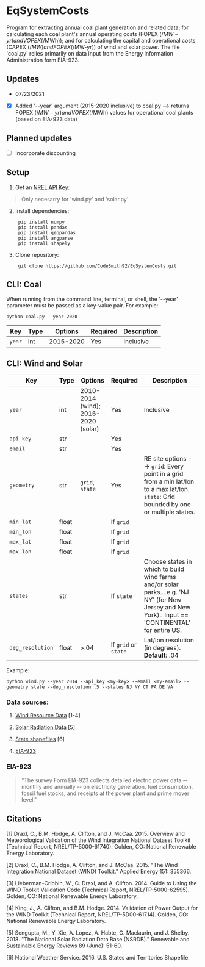 # EqSystemCosts

Program for extracting annual coal plant generation and related data; for calculating each coal plant's annual operating costs (FOPEX ($/MW-yr) and VOPEX ($/MWh)); and for calculating the capital and operational costs (CAPEX ($/MW) and FOPEX ($/MW-yr)) of wind and solar power. The file 'coal.py' relies primarily on data input from the Energy Information Administration form EIA-923. 

## Updates 

* 07/23/2021
- [x] Added '--year' argument (2015-2020 inclusive) to coal.py --> returns FOPEX ($/MW-yr) and VOPEX ($/MWh) values for operational coal plants (based on EIA-923 data)

## Planned updates
- [ ] Incorporate discounting

## Setup
1. Get an [NREL API Key](https://developer.nrel.gov/signup/):
> Only necesarry for 'wind.py' and 'solar.py'

2. Install dependencies:

        pip install numpy
        pip install pandas
        pip install geopandas
        pip install argparse
        pip install shapely
       
        
3. Clone repository:

        git clone https://github.com/CodeSmith92/EqSystemCosts.git


## CLI: Coal

When running from the command line, terminal, or shell, the '--year' parameter must be passed as a key-value pair. For example:

    python coal.py --year 2020



| Key   | Type | Options | Required | Description|
| ----- | ---- | --------| -------- | ---------- |
| `year`  | int  | 2015-2020| Yes     | Inclusive  |


## CLI: Wind and Solar

| Key   | Type | Options | Required | Description|
| ----- | ---- | --------| -------- | ---------- |
| `year`  | int  | 2010-2014 (wind); 2016-2020 (solar) | Yes     | Inclusive  |
| `api_key` | str |         | Yes     |            |
| `email`  | str  |         | Yes     |            |
| `geometry` | str | `grid`, `state` | Yes | RE site options --> `grid`: Every point in a grid from a min lat/lon to a max lat/lon. `state`: Grid bounded by one or multiple states.|
| `min_lat`   | float |         | If `grid` |            |
| `min_lon`   | float |         | If `grid` |            |
| `max_lat`   | float |         | If `grid` |            |
| `max_lon`   | float |         | If `grid` |            |
| `states`    | str |        | If `state` | Choose states in which to build wind farms and/or solar parks... e.g. 'NJ NY' (for New Jersey and New York).. Input == 'CONTINENTAL' for entire US. |
| `deg_resolution` | float | >.04| If `grid` or `state` | Lat/lon resolution (in degrees). **Default:** .04 |

Example:

    python wind.py --year 2014 --api_key <my-key> --email <my-email> --geometry state --deg_resolution .5 --states NJ NY CT PA DE VA


### Data sources:

1. [Wind Resource Data](https://www.nrel.gov/grid/wind-toolkit.html) [1-4]

2. [Solar Radiation Data](https://nsrdb.nrel.gov/) [5]

3. [State shapefiles](https://www.weather.gov/gis/USStates) [6]
 
4. [EIA-923](https://www.eia.gov/electricity/data/eia923/)

### EIA-923
>"The survey Form EIA-923 collects detailed electric power data -- monthly and annually -- on electricity generation, fuel consumption, fossil fuel stocks, and receipts at the power plant and prime mover level."

## Citations
[1] Draxl, C., B.M. Hodge, A. Clifton, and J. McCaa. 2015. Overview and Meteorological Validation of the Wind Integration National Dataset Toolkit (Technical Report, NREL/TP-5000-61740). Golden, CO: National Renewable Energy Laboratory.

[2] Draxl, C., B.M. Hodge, A. Clifton, and J. McCaa. 2015. "The Wind Integration National Dataset (WIND) Toolkit." Applied Energy 151: 355366.

[3] Lieberman-Cribbin, W., C. Draxl, and A. Clifton. 2014. Guide to Using the WIND Toolkit Validation Code (Technical Report, NREL/TP-5000-62595). Golden, CO: National Renewable Energy Laboratory.

[4] King, J., A. Clifton, and B.M. Hodge. 2014. Validation of Power Output for the WIND Toolkit (Technical Report, NREL/TP-5D00-61714). Golden, CO: National Renewable Energy Laboratory.

[5] Sengupta, M., Y. Xie, A. Lopez, A. Habte, G. Maclaurin, and J. Shelby. 2018. "The National Solar Radiation Data Base (NSRDB)." Renewable and Sustainable Energy Reviews  89 (June): 51-60.

[6] National Weather Service. 2016. U.S. States and Territories Shapefile.
